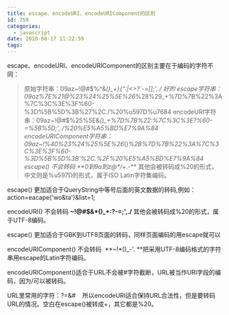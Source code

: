 ```yaml
---
title: escape、encodeURI、encodeURIComponent的区别
id: 759
categories:
  - javascript
date: 2010-08-17 11:22:59
tags:
---
```


escape、encodeURI、encodeURIComponent的区别主要在于编码的字符不同：
> 原始字符串：09az~!@#$%^&amp;*()_+}{":|&lt;&gt;?`-=[];',./ 好的
> escape字符串：09az%7E%21@%23%24%25%5E%26*%28%29_+%7D%7B%22%3A%7C%3C%3E%3F%60-%3D%5B%5D%3B%27%2C./%20%u597D%u7684
> encodeURI字符串：09az~!@#$%25%5E&amp;*()_+%7D%7B%22:%7C%3C%3E?%60-=%5B%5D;',./%20%E5%A5%BD%E7%9A%84
> encodeURIComponent字符串：09az~!%40%23%24%25%5E%26*()_%2B%7D%7B%22%3A%7C%3C%3E%3F%60-%3D%5B%5D%3B'%2C.%2F%20%E5%A5%BD%E7%9A%84
escape() 不会转码 **0到9a到z@*/_+.-** 其他会被转码成%20的形式，中文则是%u597D的形式，属于ISO Latin字符集编码。

escape() 更加适合于QueryString中等号后面的英文数据的转码,例如：action=eacape('wo&amp;ta')&amp;list=1;

encodeURI() 不会转码 **~!@#$&amp;*()_+:?-=;',./** 其他会被转码成%20的形式，属于UTF-8编码。

escape() 更加适合于GBK到UTF8页面的转码，同样页面编码的用escape就可以

encodeURIComponent() 不会转码  **~!*()_-'. **把采用UTF-8编码格式的字符串用escape的Latin字符编码。

encodeURIComponent()适合于URL不会被#字符截断，URL被当作URI字段的编码，因为/可以被转码。

URL里常用的字符：?=&amp;#    所以encodeURI适合保持URL合法性，但是要转码URL的情况。空白在escape()被转成+，其它都是%20。